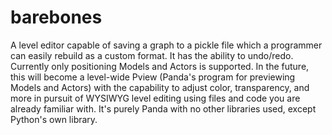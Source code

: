 barebones
=========

A level editor capable of saving a graph to a pickle file which a programmer can easily rebuild as a custom format. It has the ability to undo/redo. Currently only positioning Models and Actors is supported. In the future, this will become a level-wide Pview (Panda's program for previewing Models and Actors) with the capability to adjust color, transparency, and more in pursuit of WYSIWYG level editing using files and code you are already familiar with. It's purely Panda with no other libraries used, except Python's own library.
